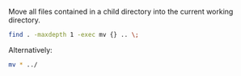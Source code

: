 Move all files contained in a child directory into the current working directory.

```sh
find . -maxdepth 1 -exec mv {} .. \;
```

Alternatively:

```sh
mv * ../
```